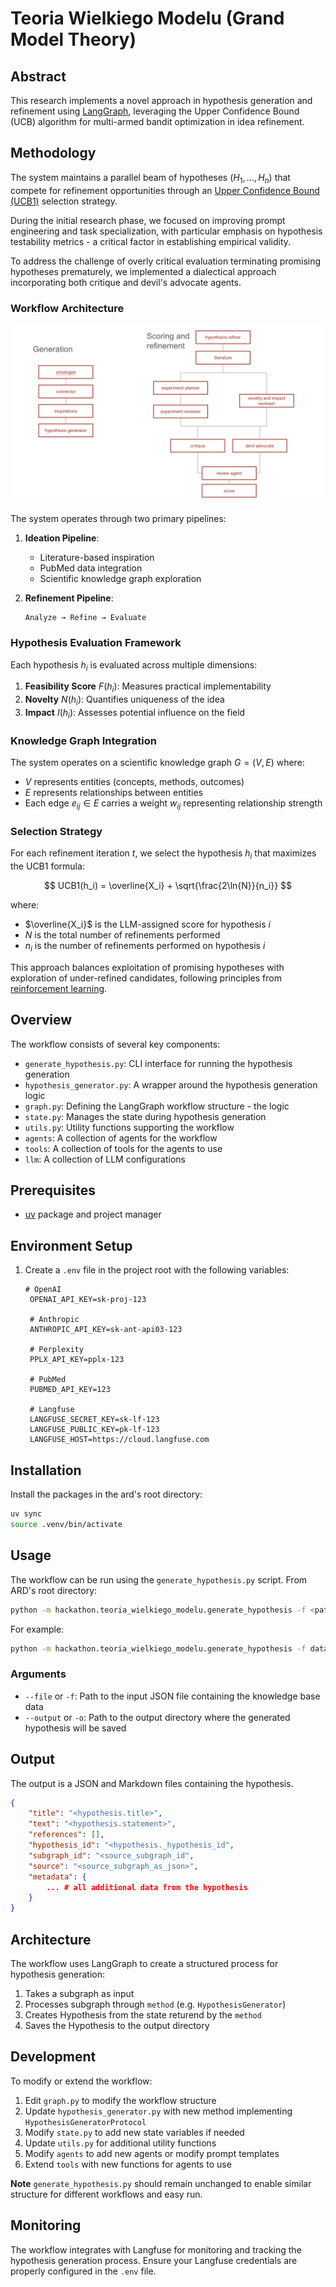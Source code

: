# Teoria Wielkiego Modelu (Grand Model Theory)

## Abstract

This research implements a novel approach in hypothesis generation and refinement using [LangGraph](https://github.com/langchain-ai/langgraph), leveraging the Upper Confidence Bound (UCB) algorithm for multi-armed bandit optimization in idea refinement.

## Methodology

The system maintains a parallel beam of hypotheses $(H_1, ..., H_n)$ that compete for refinement opportunities through an [Upper Confidence Bound (UCB1)](https://en.wikipedia.org/wiki/Multi-armed_bandit#Upper_confidence_bounds) selection strategy. 

During the initial research phase, we focused on improving prompt engineering and task specialization, with particular emphasis on hypothesis testability metrics - a critical factor in establishing empirical validity.

To address the challenge of overly critical evaluation terminating promising hypotheses prematurely, we implemented a dialectical approach incorporating both critique and devil's advocate agents.

### Workflow Architecture

![Agent Interaction Diagram](docs/agents_pic.png)

The system operates through two primary pipelines:

1. **Ideation Pipeline**: 
   - Literature-based inspiration
   - PubMed data integration
   - Scientific knowledge graph exploration

2. **Refinement Pipeline**: 
   ```
   Analyze → Refine → Evaluate
   ```


### Hypothesis Evaluation Framework

Each hypothesis $h_i$ is evaluated across multiple dimensions:

1. **Feasibility Score** $F(h_i)$: Measures practical implementability
2. **Novelty** $N(h_i)$: Quantifies uniqueness of the idea
3. **Impact** $I(h_i)$: Assesses potential influence on the field

### Knowledge Graph Integration

The system operates on a scientific knowledge graph $G = (V, E)$ where:
- $V$ represents entities (concepts, methods, outcomes)
- $E$ represents relationships between entities
- Each edge $e_{ij} \in E$ carries a weight $w_{ij}$ representing relationship strength


### Selection Strategy

For each refinement iteration $t$, we select the hypothesis $h_i$ that maximizes the UCB1 formula:

$$ UCB1(h_i) = \overline{X_i} + \sqrt{\frac{2\ln{N}}{n_i}} $$

where:
- $\overline{X_i}$ is the LLM-assigned score for hypothesis $i$
- $N$ is the total number of refinements performed
- $n_i$ is the number of refinements performed on hypothesis $i$

This approach balances exploitation of promising hypotheses with exploration of under-refined candidates, following principles from [reinforcement learning](https://en.wikipedia.org/wiki/Reinforcement_learning).

## Overview

The workflow consists of several key components:

- `generate_hypothesis.py`: CLI interface for running the hypothesis generation
- `hypothesis_generator.py`: A wrapper around the hypothesis generation logic
- `graph.py`: Defining the LangGraph workflow structure - the logic
- `state.py`: Manages the state during hypothesis generation
- `utils.py`: Utility functions supporting the workflow
- `agents`: A collection of agents for the workflow
- `tools`: A collection of tools for the agents to use
- `llm`: A collection of LLM configurations

## Prerequisites

- [uv](https://docs.astral.sh/uv/getting-started/installation/) package and project manager

## Environment Setup

1. Create a `.env` file in the project root with the following variables:

   ```
   # OpenAI
    OPENAI_API_KEY=sk-proj-123

    # Anthropic
    ANTHROPIC_API_KEY=sk-ant-api03-123

    # Perplexity
    PPLX_API_KEY=pplx-123

    # PubMed
    PUBMED_API_KEY=123

    # Langfuse
    LANGFUSE_SECRET_KEY=sk-lf-123
    LANGFUSE_PUBLIC_KEY=pk-lf-123
    LANGFUSE_HOST=https://cloud.langfuse.com
   ```

## Installation

Install the packages in the ard's root directory:

```bash
uv sync
source .venv/bin/activate
```

## Usage

The workflow can be run using the `generate_hypothesis.py` script.
From ARD's root directory:

```bash
python -m hackathon.teoria_wielkiego_modelu.generate_hypothesis -f <path_to_knowledge_base.json> --output <output_directory>
```

For example:

```bash
python -m hackathon.teoria_wielkiego_modelu.generate_hypothesis -f data/Bridge_Therapy.json --output hackathon/teoria_wielkiego_modelu/output
```

### Arguments

- `--file` or `-f`: Path to the input JSON file containing the knowledge base data
- `--output` or `-o`: Path to the output directory where the generated hypothesis will be saved

## Output

The output is a JSON and Markdown files containing the hypothesis.

```json
{
    "title": "<hypothesis.title>",
    "text": "<hypothesis.statement>",
    "references": [],
    "hypothesis_id": "<hypothesis._hypothesis_id",
    "subgraph_id": "<source_subgraph_id",
    "source": "<source_subgraph_as_json>",
    "metadata": {
        ... # all additional data from the hypothesis
    }
}
```

## Architecture

The workflow uses LangGraph to create a structured process for hypothesis generation:

1. Takes a subgraph as input
2. Processes subgraph through `method` (e.g. `HypothesisGenerator`)
3. Creates Hypothesis from the state returend by the `method`
4. Saves the Hypothesis to the output directory

## Development

To modify or extend the workflow:

1. Edit `graph.py` to modify the workflow structure
2. Update `hypothesis_generator.py` with new method implementing `HypothesisGeneratorProtocol`
3. Modify `state.py` to add new state variables if needed
4. Update `utils.py` for additional utility functions
5. Modify `agents` to add new agents or modify prompt templates
6. Extend `tools` with new functions for agents to use

**Note**
`generate_hypothesis.py` should remain unchanged to enable similar structure for different workflows and easy run.

## Monitoring

The workflow integrates with Langfuse for monitoring and tracking the hypothesis generation process. Ensure your Langfuse credentials are properly configured in the `.env` file.

